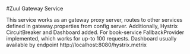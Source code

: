 #Zuul Gateway Service

This service works as an gateway proxy server, routes to other services defined in gateway.properties from config server.
Additionally, Hystrix CircuitBreaker and Dashboard added. For book-service FallbackProvider implemented, which works for up-to 100 requests.
Dashboard usually available by endpoint http://localhost:8080/hystrix.metrix